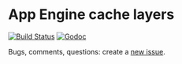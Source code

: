 # App Engine cache layers

[![Build Status][1]][2] [![Godoc][3]][4]

Bugs, comments, questions: create a [new issue][5].

[1]: https://github.com/StalkR/aecache/actions/workflows/build.yml/badge.svg
[2]: https://github.com/StalkR/aecache/actions/workflows/build.yml
[3]: https://godoc.org/github.com/StalkR/aecache?status.png
[4]: https://godoc.org/github.com/StalkR/aecache
[5]: https://github.com/StalkR/aecache/issues/new
